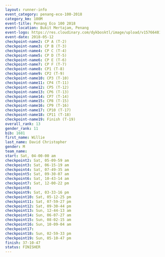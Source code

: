 ```yaml
--- 
layout: runner-info 
event_category: penang-eco-100-2018 
category_km: 100M 
event-title: Penang Eco 100 2018 
event-location: Bukit Mertajam, Penang 
event-logo: https://res.cloudinary.com/dykbosktl/image/upload/v1576648106/Logo/Logo_lovxhg.jpg 
event-date: 2018-05-12 
checkpoint-name2: CP A (T-2) 
checkpoint-name3: CP B (T-3) 
checkpoint-name4: CP C (T-4) 
checkpoint-name5: CP D (T-5) 
checkpoint-name6: CP E (T-6) 
checkpoint-name7: CP F (T-7) 
checkpoint-name8: CP1 (T-8) 
checkpoint-name9: CP2 (T-9) 
checkpoint-name10: CP3 (T-10) 
checkpoint-name11: CP4 (T-11) 
checkpoint-name12: CP5 (T-12) 
checkpoint-name13: CP6 (T-13) 
checkpoint-name14: CP7 (T-14) 
checkpoint-name15: CP8 (T-15) 
checkpoint-name16: CP9 (T-16) 
checkpoint-name17: CP10 (T-17) 
checkpoint-name18: CP11 (T-18) 
checkpoint-name19: Finish (T-19) 
overall_rank: 13
gender_rank: 11
bib: 1681
first_name: Willie
last_name: David Christopher
gender: M
team_name: 
start: Sat, 04-00-00 am
checkpoint2: Sat, 05-09-59 am
checkpoint3: Sat, 06-15-19 am
checkpoint4: Sat, 07-49-35 am
checkpoint5: Sat, 09-30-07 am
checkpoint6: Sat, 10-43-14 am
checkpoint7: Sat, 12-00-22 pm
checkpoint8: 
checkpoint9: Sat, 03-33-16 pm
checkpoint10: Sat, 05-12-25 pm
checkpoint11: Sat, 07-59-27 pm
checkpoint12: Sat, 09-30-44 pm
checkpoint13: Sun, 12-44-13 am
checkpoint14: Sun, 06-07-27 am
checkpoint15: Sun, 08-02-15 am
checkpoint16: Sun, 10-09-04 am
checkpoint17: 
checkpoint18: Sun, 02-59-33 pm
checkpoint19: Sun, 05-10-47 pm
finish: 37-10-47
status: FINISHER
--- 
```

